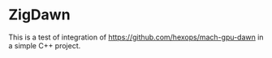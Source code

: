 ZigDawn
=======

This is a test of integration of https://github.com/hexops/mach-gpu-dawn in a simple C++ project.
